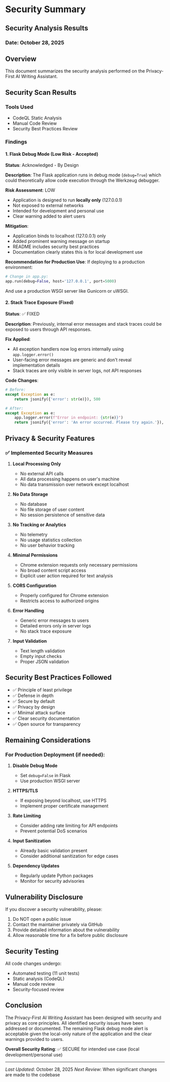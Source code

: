 # Security Summary

## Security Analysis Results

### Date: October 28, 2025

## Overview

This document summarizes the security analysis performed on the Privacy-First AI Writing Assistant.

## Security Scan Results

### Tools Used
- CodeQL Static Analysis
- Manual Code Review
- Security Best Practices Review

### Findings

#### 1. Flask Debug Mode (Low Risk - Accepted)

**Status**: Acknowledged - By Design

**Description**: The Flask application runs in debug mode (`debug=True`) which could theoretically allow code execution through the Werkzeug debugger.

**Risk Assessment**: LOW
- Application is designed to run **locally only** (127.0.0.1)
- Not exposed to external networks
- Intended for development and personal use
- Clear warning added to alert users

**Mitigation**:
- Application binds to localhost (127.0.0.1) only
- Added prominent warning message on startup
- README includes security best practices
- Documentation clearly states this is for local development use

**Recommendation for Production Use**:
If deploying to a production environment:
```python
# Change in app.py:
app.run(debug=False, host='127.0.0.1', port=5000)
```
And use a production WSGI server like Gunicorn or uWSGI.

#### 2. Stack Trace Exposure (Fixed)

**Status**: ✅ FIXED

**Description**: Previously, internal error messages and stack traces could be exposed to users through API responses.

**Fix Applied**:
- All exception handlers now log errors internally using `app.logger.error()`
- User-facing error messages are generic and don't reveal implementation details
- Stack traces are only visible in server logs, not API responses

**Code Changes**:
```python
# Before:
except Exception as e:
    return jsonify({'error': str(e)}), 500

# After:
except Exception as e:
    app.logger.error(f"Error in endpoint: {str(e)}")
    return jsonify({'error': 'An error occurred. Please try again.'}), 500
```

## Privacy & Security Features

### ✅ Implemented Security Measures

1. **Local Processing Only**
   - No external API calls
   - All data processing happens on user's machine
   - No data transmission over network except localhost

2. **No Data Storage**
   - No database
   - No file storage of user content
   - No session persistence of sensitive data

3. **No Tracking or Analytics**
   - No telemetry
   - No usage statistics collection
   - No user behavior tracking

4. **Minimal Permissions**
   - Chrome extension requests only necessary permissions
   - No broad content script access
   - Explicit user action required for text analysis

5. **CORS Configuration**
   - Properly configured for Chrome extension
   - Restricts access to authorized origins

6. **Error Handling**
   - Generic error messages to users
   - Detailed errors only in server logs
   - No stack trace exposure

7. **Input Validation**
   - Text length validation
   - Empty input checks
   - Proper JSON validation

## Security Best Practices Followed

- ✅ Principle of least privilege
- ✅ Defense in depth
- ✅ Secure by default
- ✅ Privacy by design
- ✅ Minimal attack surface
- ✅ Clear security documentation
- ✅ Open source for transparency

## Remaining Considerations

### For Production Deployment (if needed):

1. **Disable Debug Mode**
   - Set `debug=False` in Flask
   - Use production WSGI server

2. **HTTPS/TLS**
   - If exposing beyond localhost, use HTTPS
   - Implement proper certificate management

3. **Rate Limiting**
   - Consider adding rate limiting for API endpoints
   - Prevent potential DoS scenarios

4. **Input Sanitization**
   - Already basic validation present
   - Consider additional sanitization for edge cases

5. **Dependency Updates**
   - Regularly update Python packages
   - Monitor for security advisories

## Vulnerability Disclosure

If you discover a security vulnerability, please:
1. Do NOT open a public issue
2. Contact the maintainer privately via GitHub
3. Provide detailed information about the vulnerability
4. Allow reasonable time for a fix before public disclosure

## Security Testing

All code changes undergo:
- Automated testing (11 unit tests)
- Static analysis (CodeQL)
- Manual code review
- Security-focused review

## Conclusion

The Privacy-First AI Writing Assistant has been designed with security and privacy as core principles. All identified security issues have been addressed or documented. The remaining Flask debug mode alert is acceptable given the local-only nature of the application and the clear warnings provided to users.

**Overall Security Rating**: ✅ SECURE for intended use case (local development/personal use)

---

*Last Updated*: October 28, 2025
*Next Review*: When significant changes are made to the codebase
